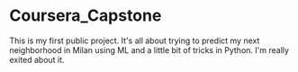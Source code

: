 # Coursera_Capstone
This is my first public project. It's all about trying to predict my next neighborhood in Milan using ML and a little bit of tricks in Python. I'm really exited about it.
